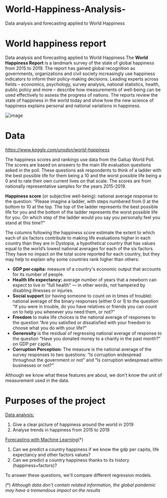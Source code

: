 # World-Happiness-Analysis-
Data analysis and forecasting applied to World Happiness

# World happiness report
Data analysis and forecasting applied to World Happiness
The **World Happiness Report** is a landmark survey of the state of global happiness from 2015 to 2019. The report has gained global recognition as governments, organizations and civil society increasingly use happiness indicators to inform their policy-making decisions. Leading experts across fields – economics, psychology, survey analysis, national statistics, health, public policy and more – describe how measurements of well-being can be used effectively to assess the progress of nations. The reports review the state of happiness in the world today and show how the new science of happiness explains personal and national variations in happiness.

![image](data/happiness.png)


# Data
*https://www.kaggle.com/unsdsn/world-happiness*


The happiness scores and rankings use data from the Gallup World Poll. The scores are based on answers to the main life evaluation questions asked in the poll. These questions ask respondents to think of a ladder with the best possible life for them being a 10 and the worst possible life being a 0 and to rate their own current lives on that scale. The scores are from nationally representative samples for the years 2015-2019.

**Happiness score** (or subjective well-being): national average response to the question: “Please imagine a ladder, with steps numbered from 0 at the bottom to 10 at the top. The top of the ladder represents the best possible life for you and the bottom of the ladder represents the worst possible life for you. On which step of the ladder would you say you personally feel you stand at this time?"

The columns following the happiness score estimate the extent to which each of six factors contribute to making life evaluations higher in each country than they are in Dystopia, a hypothetical country that has values equal to the world’s lowest national averages for each of the six factors. They have no impact on the total score reported for each country, but they may help to explain why some countries rank higher than others:

* **GDP per capita:** measure of a country's economic output that accounts for its number of people.
* **Health life expectancy:** average number of years that a newborn can expect to live in "full health" — in other words, not hampered by disabling illnesses or injuries.
* **Social support** (or having someone to count on in times of trouble): national average of the binary responses (either 0 or 1) to the question “If you were in trouble, do you have relatives or friends you can count on to help you whenever you need them, or not?”
* **Freedom** to make life choices is the national average of responses to the question “Are you satisfied or dissatisfied with your freedom to choose what you do with your life?”
* **Generosity** is the residual of regressing national average of response to the question “Have you donated money to a charity in the past month?” on GDP per capita.
* **Corruption Perception:** The measure is the national average of the survey responses to two questions: “Is corruption widespread throughout the government or not” and “Is corruption widespread within businesses or not?”

Although we know what these features are about, we don't know the unit of measurement used in the data.


# Purposes of the project
<ins> Data analysis: </ins>
1. Give a clear picture of happiness around the world in 2019
2. Analyse trends in happiness from 2015 to 2019

<ins> Forecasting with Machine Learning</ins>(\*)
1. Can we predict a country happiness if we know the gdp per capita, life expectancy and other factors values?
2. Can we predict a country happiness thanks to its history (happiness+factors)?

To answer these questions, we'll compare different regression models.

(\*) *Although data don't contain related information, the global pandemic may have a tremendous impact on the results*

<a name="Wo"></a>
